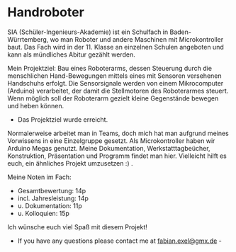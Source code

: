 # Handroboter

SIA (Schüler-Ingenieurs-Akademie) ist ein Schulfach in Baden-Würrtemberg, wo man Roboter und andere Maschinen mit Microkontroller baut. Das Fach wird in der 11. Klasse an einzelnen Schulen angeboten und kann als mündliches Abitur gezählt werden. 

Mein Projektziel:  Bau eines Roboterarms, dessen Steuerung durch die menschlichen Hand-Bewegungen mittels eines mit Sensoren versehenen Handschuhs erfolgt. Die Sensorsignale werden von einem Mikrocomputer (Arduino) verarbeitet, der damit die Stellmotoren des Roboterarmes steuert. Wenn möglich soll der Roboterarm gezielt kleine Gegenstände bewegen und heben können.
- Das Projektziel wurde erreicht.

Normalerweise arbeitet man in Teams, doch mich hat man aufgrund meines Vorwissens in eine Einzelgruppe gesetzt. Als Microkontroller haben wir Arduino Megas genutzt. Meine Dokumentation, Werkstatttagbeücher, Konstruktion, Präsentation und Programm findet man hier. Vielleicht hilft es euch, ein ähnliches Projekt umzusetzen :) .

Meine Noten im Fach: 
- Gesamtbewertung: 14p
- incl. Jahresleistung: 14p
- u. Dokumentation: 11p
- u. Kolloquien: 15p

Ich wünsche euch viel Spaß mit diesem Projekt!
- If you have any questions please contact me at fabian.exel@gmx.de - 
